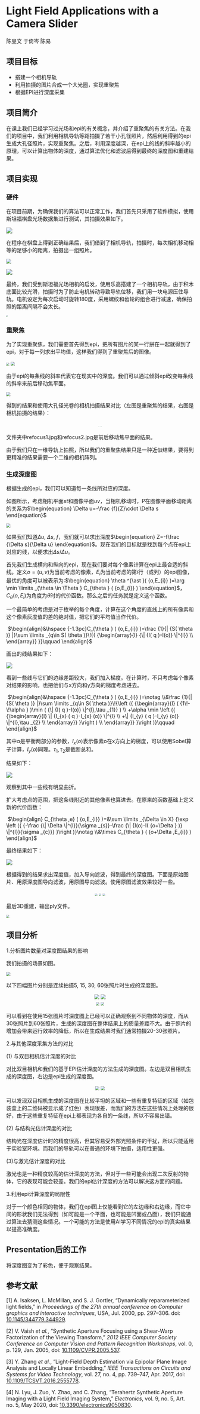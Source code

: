# Light Field Applications with a Camera Slider

陈昱文 于倚岑 陈易

## 项目目标

- 搭建一个相机导轨
- 利用拍摄的图片合成一个大光圈，实现重聚焦
- 根据EPI进行深度采集

## 项目简介

在课上我们已经学习过光场和epi的有关概念，并介绍了重聚焦的有关方法。在我们的项目中，我们利用相机导轨等距拍摄了若干小孔径照片，然后利用得到的epi生成大孔径照片，实现重聚焦。之后，利用深度越深，在epi上的线的斜率越小的原理，可以计算出物体的深度，通过算法优化和滤波后得到最终的深度图和重建结果。

## 项目实现

### 硬件

在项目前期，为确保我们的算法可以正常工作，我们首先只采用了软件模拟，使用斯坦福棋盘光场数据集进行测试，其拍摄效果如下。

![](./docpic/chess.gif)

在程序在棋盘上得到正确结果后，我们借到了相机导轨，拍摄时，每次相机移动相等的足够小的距离，拍摄出一组照片。

<img src="./docpic/slider.gif" style="zoom:80%;" />

![](./docpic/slider_result.gif)

最终，我们受到斯坦福光场相机的启发，使用乐高搭建了一个相机导轨，由于积木底面比较光滑，拍摄时为了防止电机转动导致导轨位移，我们用一块电源压住导轨。电机设定为每次启动时旋转180度，采用螺纹和齿轮的组合进行减速，确保拍照的距离间隔不会太长。

<img src="./docpic/lego.jpg" style="zoom: 25%;" />

### 重聚焦

为了实现重聚焦，我们需要首先得到epi，把所有图片的某一行拼在一起就得到了epi，对于每一列求出平均值，这样我们得到了重聚焦后的图像。

<img src="./docpic/origin.png" style="zoom: 50%;" />

<img src="./docpic/epi.png" style="zoom: 67%;" />

由于epi的每条线的斜率代表它在现实中的深度。我们可以通过倾斜epi改变每条线的斜率来前后移动焦平面。

<img src="./docpic/sheared.png" style="zoom:67%;" />

得到的结果和使用大孔径光卷的相机拍摄结果对比（左图是重聚焦的结果，右图是相机拍摄的结果）：



<center> <img src="./docpic/refocus.jpg" style="zoom: 8%;" />                <img src="./docpic/big_aperture.jpg" style="zoom: 13%;" /></center>

文件夹中refocus1.jpg和refocus2.jpg是前后移动焦平面的结果。

由于我们只在一维导轨上拍照，所以我们的重聚焦结果只是一种近似结果，要得到更精准的结果需要一个二维的相机阵列。

### 生成深度图

根据生成的epi，我们可以知道每一条线所对应的深度。

如图所示，考虑相机平面$st$和图像平面$uv$，当相机移动时，P在图像平面移动距离的关系为$\begin{equation} \Delta u=-\frac {f}{Z}\cdot \Delta s \end{equation}$

<img src="./docpic/depth_algo.png" style="zoom:67%;" />

如果我们知道$\Delta u$, $\Delta s$, $f$，我们就可以求出深度$\begin{equation} Z=-f\frac {\Delta s}{\Delta u} \end{equation}$。现在我们的目标就是找到每个点在epi上对应的线，以便求出$\Delta s/ \Delta u$。

首先我们生成横向和纵向的epi，现在我们要对每个像素计算在epi上最合适的斜线。定义$o=(u,v)$为当前考虑的像素，$E_i$为当前考虑的第$i$行（或列）的epi图像，最优的角度可以被表示为:$\begin{equation} \theta ^{\ast }( {o,E_{i}} )=\arg \min \limits _{\theta \in \Theta } C_{\theta } ( {o,E_{i}} ) \end{equation}$，$C_{\theta } ( {o,E_{i}} )$为角度为$\theta$时的代价函数。那么之后的任务就是定义这个函数。

一个最简单的考虑是对于枚举的每个角度，计算在这个角度的直线上的所有像素和这个像素灰度值的差的绝对值，把它们的平均值当作代价。

​                                                                     $\begin{align}&\hspace {-1.3pc}C_{\theta } ( {o,E_{i}} )=\frac {1}{| {S( \theta )} |}\sum \limits _{q\in S( \theta )}\!{{ {\begin{array}{l}  {\| {I( q )-I(o)} \|^{l}}   \\ \end{array}} }}\qquad \end{align}$

画出的线结果如下：

![](./docpic/epi1.jpg)

看到一些线与它们的边缘差距较大，我们加入梯度。在计算时，不只考虑每个像素对结果的影响，也把他们与x方向和y方向的梯度考虑进去。

​                                                               $\begin{align}&\hspace {-1.3pc}C_{\theta } ( {o,E_{i}} )=\notag \\&\frac {1}{| {S( \theta )} |}\sum \limits _{q\in S( \theta )}\!{\left ({ {\begin{array}{l} ( {1\!-\!\alpha } )\min ( {\| {I( q )-I(o)} \|^{l},\tau _{1}} ) \\ +\alpha \min \left ({ {\begin{array}{l} \| {I_{x} ( q )-I_{x} (o)} \|^{l} \\ +\| {I_{y} ( q )-I_{y} (o)} \|^{l},\tau _{2} \\ \end{array}} }\right ) \\ \end{array}} }\right )}\qquad \end{align}$

其中$\alpha$是平衡两部分的参数，$I_x(o)$表示像素o在x方向上的梯度，可以使用Sobel算子计算，$I_y(o)$同理。$\tau_1,\tau_2$是截断总和。

结果如下：

![](./docpic/epi2.jpg)

观察到其中一些线有明显曲折。

扩大考虑点的范围，把这条线附近的其他像素也算进去。在原来的函数基础上定义新的代价函数：

​                                                      $\begin{align} C_{\theta ,e} ( {o,E_{i}} )=&\sum \limits _{\Delta \in X} {\exp \left ({ {-\frac {\| \Delta \|^{l}}{\sigma _{s}}-\frac {\| {I(o)-I( {o+\Delta } )} \|^{l}}{\sigma _{c}}} }\right )}\notag \\&\times C_{\theta } ( {o+\Delta ,E_{i}} ) \end{align}$

最终结果如下：

![](./docpic/epi3.jpg)

根据得到的结果求出深度值，加入导向滤波，得到最终的深度图。下面是原始图片、用原深度图导向滤波，用原图导向滤波。使用原图滤波效果较好一些。

<center><img src="./docpic/depth1.jpg" style="zoom:40%;" />   <img src="./docpic/depth2.jpg" style="zoom:40%;" />   <img src="./docpic/depth3.jpg" style="zoom:40%;" /></center>

最后3D重建，输出ply文件。

<img src="./docpic/reconstruct.png" style="zoom:50%;" />

## 项目分析

1.分析图片数量对深度图结果的影响

我们拍摄的场景如图。

<img src="./docpic/scene.jpg" style="zoom:67%;" />

以下四幅图片分别是连续拍摄5, 15, 30, 60张照片时生成的深度图。

<center>   <img src="./docpic/dep5.png" style="zoom:80%;" />       <img src="./docpic/dep15.png" style="zoom:80%;" /></center>

   <center><img src="./docpic/dep30.png" style="zoom: 55%;" />       <img src="./docpic/dep60.png" style="zoom:55%;" />  </center>

可以看到在使用15张图片时深度图上已经可以正确观察到不同物体的深度，而从30张照片到60张照片，生成的深度图在整体结果上的质量差距不大。由于照片的增加会带来运行效率的降低，所以在生成结果时我们通常拍摄20-30张照片。

2.与其他深度采集方法的对比

(1) 与双目相机估计深度的对比

​	对比双目相机和我们的基于EPI估计深度的方法生成的深度图。左边是双目相机生成的深度图，右边是epi生成的深度图。

   <center><img src="./docpic/compare_stereo.png" style="zoom:70%;" />     <img src="./docpic/compare_epi.png" style="zoom:70%;" /></center>

​	可以发现双目相机生成的深度图在比较平坦的区域和一些有重复特征的区域（如包装盒上的二维码被显示成了红色）表现很差，而我们的方法在这些情况上处理的很好，由于这些重复特征在epi上都表现为各自的一条线，所以不容易出错。

(2) 与结构光估计深度的对比

​	结构光在深度估计时的精度很高，但其容易受外部光照条件的干扰，所以只能适用于实验室环境。而我们的导轨可以在普通的环境下拍摄，适用性更强。

(3)与激光估计深度的对比

​	激光也是一种精度较高的估计深度的方法，但对于一些可能会出现二次反射的物体，它的表现可能会较差。我们的epi估计深度的方法可以解决这方面的问题。

3.利用epi计算深度的局限性

​	对于一个颜色相同的物体，我们在epi图上仅能看到它的左边缘和右边缘，而它中间的形状我们无法得到（如可能是一个平面，也可能是凹面或凸面），我们只能通过算法去猜测这些情况。一个可能的方法是使用AI学习不同情况的epi的真实结果以提高准确度。

## Presentation后的工作

将深度图变为了彩色，便于观察结果。

##  参考文献

[1] A. Isaksen, L. McMillan, and S. J. Gortler, “Dynamically reparameterized light fields,” in *Proceedings of the 27th annual conference on Computer graphics and interactive techniques*, USA, Jul. 2000, pp. 297–306. doi: [10.1145/344779.344929](https://doi.org/10.1145/344779.344929).

[2] V. Vaish *et al.*, “Synthetic Aperture Focusing using a Shear-Warp Factorization of the Viewing Transform,” *2012 IEEE Computer Society Conference on Computer Vision and Pattern Recognition Workshops*, vol. 0, p. 129, Jan. 2005, doi: [10.1109/CVPR.2005.537](https://doi.org/10.1109/CVPR.2005.537).

[3] Y. Zhang *et al.*, “Light-Field Depth Estimation via Epipolar Plane Image Analysis and Locally Linear Embedding,” *IEEE Transactions on Circuits and Systems for Video Technology*, vol. 27, no. 4, pp. 739–747, Apr. 2017, doi: [10.1109/TCSVT.2016.2555778](https://doi.org/10.1109/TCSVT.2016.2555778).

[4] N. Lyu, J. Zuo, Y. Zhao, and C. Zhang, “Terahertz Synthetic Aperture Imaging with a Light Field Imaging System,” *Electronics*, vol. 9, no. 5, Art. no. 5, May 2020, doi: [10.3390/electronics9050830](https://doi.org/10.3390/electronics9050830).